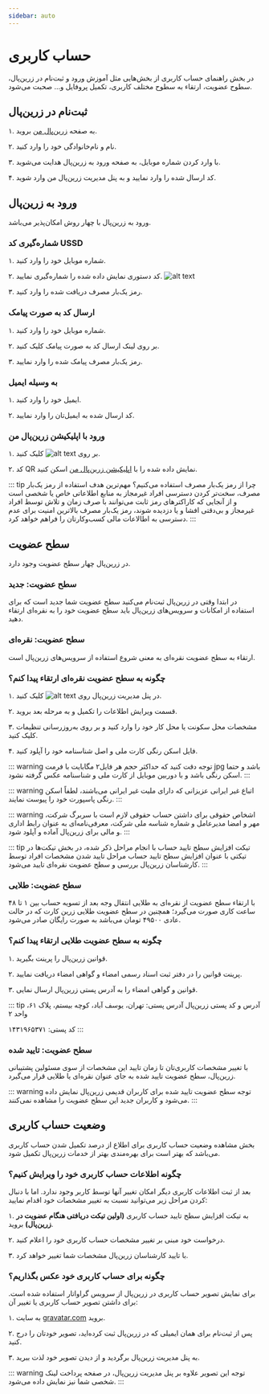 ```yaml
---
sidebar: auto
---
```


# حساب کاربری

در بخش راهنمای حساب کاربری از بخش‌هایی مثل آموزش ورود و ثبت‌نام در زرین‌پال، سطوح عضویت، ارتقاء به سطوح مختلف کاربری، تکمیل پروفایل و… صحبت می‌شود.

## ثبت‌نام در زرین‌پال

۱. به صفحه 
[زرین‌پال من](https://my.zarinpal.com/auth/register)
 بروید. 

۲. نام و نام‌خانوادگی خود را وارد کنید.

۳. با وارد کردن شماره موبایل، به صفحه ورود به زرین‌پال هدایت می‌شوید.

۴. کد ارسال شده را وارد نمایید و به پنل مدیریت زرین‌پال من وارد شوید.

## ورود به زرین‌پال 

ورود به زرین‌پال با چهار روش امکان‌پذیر می‌باشد.

### شماره‌گیری کد USSD

۱. شماره موبایل خود را وارد کنید.

۲. کد دستوری نمایش داده شده را شماره‌گیری نمایید. ![alt text](/user/01.png)

۳. رمز یک‌بار مصرف دریافت شده را وارد کنید.

### ارسال کد به صورت پیامک

۱. شماره موبایل خود را وارد کنید.

۲. بر روی لینک ارسال کد به صورت پیامک کلیک کنید.

۳. رمز یک‌بار مصرف پیامک شده را وارد نمایید.


### به وسیله ایمیل

۱. ایمیل خود را وارد کنید.

۲. کد ارسال شده به ایمیل‌تان را وارد نمایید.


### ورود با اپلیکیشن زرین‌پال من

۱. بر روی  ![alt text](/user/02.png)  کلیک کنید.

۲. کد QR نمایش داده شده را با 
[اپلیکیشن زرین‌پال من](https://www.zarinpal.com/application.html)
اسکن کنید.


::: tip چرا از رمز یک‌بار مصرف استفاده می‌کنیم؟
مهم‌ترین هدف استفاده از رمز یک‌بار مصرف، سخت‌تر کردن دسترسی افراد غیرمجاز به منابع اطلاعاتی خاص یا شخصی است و از آنجایی که کاراکترهای رمز ثابت می‌توانند با صرف زمان و تلاش توسط افراد غیرمجاز و بی‌دقتی افشا و یا دزدیده شوند، رمز یک‌بار مصرف بالاترین امنیت برای عدم دسترسی به اطالاعات مالی کسب‌وکارتان را فراهم خواهد کرد.
:::

## سطح عضویت

در زرین‌پال چهار سطح عضویت وجود دارد.

### سطح عضویت: جدید 

در ابتدا وقتی در زرین‌پال ثبت‌نام می‌کنید سطح عضویت شما جدید است که برای استفاده از امکانات و سرویس‌های زرین‌پال باید سطح عضویت خود را به نقره‌ای ارتقاء دهید.

### سطح عضویت: نقره‌ای 

ارتقاء به سطح عضویت نقره‌ای به معنی شروع استفاده از سرویس‌های زرین‌پال است.

### چگونه به سطح عضویت نقره‌ای ارتقاء پیدا کنم؟ 

۱. در پنل مدیریت زرین‌پال روی ![alt text](/user/03.png) کلیک کنید.

۲. قسمت ویرایش اطلاعات را تکمیل و به مرحله بعد بروید.

۳. مشخصات محل سکونت یا محل کار خود را وارد کنید و بر روی به‌روزرسانی تنظیمات کلیک کنید.

۴. فایل اسکن رنگی کارت ملی و اصل شناسنامه خود را آپلود کنید.

::: warning توجه
دقت کنید که حداکثر حجم هر فایل۲ مگابایت با فرمت jpg باشد و حتما اسکن رنگی باشد و با دوربین موبایل از کارت ملی و شناسنامه عکس گرفته نشود.
:::

::: warning اتباع غیر ایرانی
عزیزانی که دارای ملیت غیر ایرانی می‌باشند، لطفاً اسکن رنگی پاسپورت خود را پیوست نمایند.
:::

::: warning اشخاص حقوقی
برای داشتن حساب حقوقی لازم است با سربرگ شرکت، مهر و امضا مدیرعامل و شماره شناسه ملی شرکت، معرفی‌نامه‌ای به عنوان رابط اداری و مالی برای زرین‌پال آماده و آپلود شود.
:::

::: tip تیکت افزایش سطح تایید حساب
با انجام مراحل ذکر شده، در بخش تیکت‌ها در تیکتی با عنوان افزایش سطح تایید حساب مراحل تایید شدن مشخصات افراد توسط کارشناسان زرین‌پال بررسی و سطح عضویت نقره‌ای تایید می‌شود.
:::

### سطح عضویت: طلایی

با ارتقاء سطح عضویت از نقره‌ای به طلایی انتقال وجه بعد از تسویه حساب بین ۱ تا ۴۸ ساعت کاری صورت می‌گیرد؛ همچنین در سطح عضویت طلایی زرین کارت که در حالت عادی ۴۹۵۰۰ تومان می‌باشد به صورت رایگان صادر می‌شود.

### چگونه به سطح عضویت طلایی ارتقاء پیدا کنم؟

۱. قوانین زرین‌پال را پرینت بگیرید.

۲. پرینت قوانین را در دفتر ثبت اسناد رسمی امضاء و گواهی امضاء دریافت نمایید.

۳. قوانین و گواهی امضاء را به آدرس پستی زرین‌پال ارسال نمایی.

::: tip آدرس و کد پستی زرین‌پال
آدرس پستی: تهران، یوسف آباد، کوچه بیستم، پلاک ۶۱، واحد ۲

کد پستی: ۱۴۳۱۹۶۵۳۷۱
:::

### سطح عضویت: تایید شده

با تغییر مشخصات کاربری‌تان تا زمان تایید این مشخصات از سوی مسئولین پشتیبانی زرین‌پال، سطح عضویت تایید شده به جای عنوان نقره‌ای یا طلایی قرار می‌گیرد.

::: warning توجه
سطح عضویت تایید شده برای کاربران قدیمی زرین‌پال نمایش داده می‌شود و کاربران جدید این سطح عضویت را مشاهده نمی‌کنند.
:::

## وضعیت حساب کاربری

بخش مشاهده وضعیت حساب کاربری برای اطلاع از درصد تکمیل شدن حساب کاربری می‌باشد که بهتر است برای بهره‌مندی بهتر از خدمات زرین‌پال تکمیل شود.

### چگونه اطلاعات حساب کاربری خود را ویرایش کنیم؟

بعد از ثبت اطلاعات کاربری دیگر امکان تغییر آنها توسط کاربر وجود ندارد. اما با دنبال کردن مراحل زیر می‌توانید نسبت به تغییر مشخصات خود اقدام نمایید:

۱. به تیکت افزایش سطح تایید حساب کاربری **(اولین تیکت دریافتی هنگام عضویت در زرین‌پال)** بروید.

۲. درخواست خود مبنی بر تغییر مشخصات حساب کاربری خود را اعلام کنید.

۳. با تایید کارشناسان زرین‌پال مشخصات شما تغییر خواهد کرد.

### چگونه برای حساب کاربری خود عکس بگذاریم؟

برای نمایش تصویر حساب کاربری در زرین‌پال از سرویس گراواتار استفاده شده است. برای داشتن تصویر حساب کاربری یا تغییر آن:

۱. به سایت 
[gravatar.com](https://en.gravatar.com/) بروید.

۲. پس از ثبت‌نام برای همان ایمیلی که در زرین‌پال ثبت کرده‌اید، تصویر خودتان را درج کنید.

۳. به پنل مدیریت زرین‌پال برگردید و از دیدن تصویر خود لذت ببرید.

::: warning توجه
این تصویر علاوه بر پنل مدیریت زرین‌پال، در صفحه پرداخت لینک شخصی شما نیز نمایش داده می‌شود.
:::

